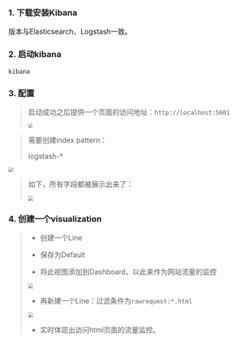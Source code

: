 ### 1. 下载安装Kibana

版本与Elasticsearch、Logstash一致。

### 2. 启动kibana

```shell
kibana
```

### 3. 配置

> 启动成功之后提供一个页面的访问地址：`http://localhost:5601`
>
> <img src="https://tva1.sinaimg.cn/large/007S8ZIlgy1gj7byybabnj313m0u0myj.jpg" style="zoom:50%">

> 需要创建index pattern：
>
> logstash-*

<img src="https://tva1.sinaimg.cn/large/007S8ZIlgy1gj7c236b9rj30z00n20tb.jpg" style="zoom:60%">

> 如下，所有字段都被展示出来了：
>
> <img src="https://tva1.sinaimg.cn/large/007S8ZIlgy1gj7c4trtlxj31cl0u076p.jpg" style="zoom:60%">

### 4. 创建一个visualization

> - 创建一个Line
>
> - 保存为Default
> - 将此视图添加到Dashboard，以此来作为网站流量的监控
>
> <img src="https://tva1.sinaimg.cn/large/007S8ZIlgy1gj7gefx32tj30v40hmq32.jpg" style="zoom:60%">
>
> - 再新建一个Line：过滤条件为`rawrequest:*.html`
>
> <img src="https://tva1.sinaimg.cn/large/007S8ZIlgy1gj7gkt13jaj31ya0f4jrx.jpg" style="zoom:60%">
>
> - 实时体现出访问html页面的流量监控。



